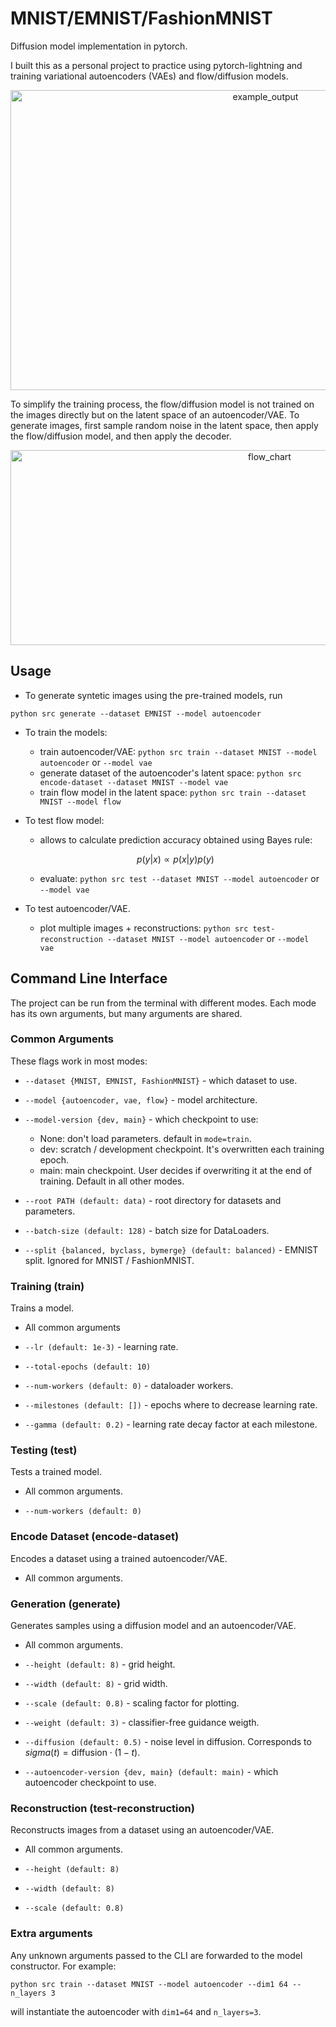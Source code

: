 # MNIST/EMNIST/FashionMNIST

Diffusion model implementation in pytorch.

I built this as a personal project to practice using pytorch-lightning and training variational autoencoders (VAEs) and flow/diffusion models.

<div align="center">
  <img src="https://github.com/user-attachments/assets/f39e7db0-3617-4bc0-b5f9-3f718a843595" width="800" height="480" alt="example_output"/>
</div>

To simplify the training process, the flow/diffusion model is not trained on the images directly but on the latent space of an autoencoder/VAE. To generate images, first sample random noise in the latent space, then apply the flow/diffusion model, and then apply the decoder.

<div align="center">
  <img src="https://github.com/user-attachments/assets/78042bd6-ec5f-443b-8831-76f3f92e7056"  width="813" height="312" alt="flow_chart"/>
</div>

## Usage

- To generate syntetic images using the pre-trained models, run

```python src generate --dataset EMNIST --model autoencoder```

- To train the models:
    - train autoencoder/VAE: `python src train --dataset MNIST --model autoencoder` or `--model vae`
    - generate dataset of the autoencoder's latent space: `python src encode-dataset --dataset MNIST --model vae`
    - train flow model in the latent space: `python src train --dataset MNIST --model flow`

- To test flow model:
    - allows to calculate prediction accuracy obtained using Bayes rule:

    $$p(y | x) \propto p(x | y) p(y)$$

    - evaluate: `python src test --dataset MNIST --model autoencoder` or `--model vae` 

- To test autoencoder/VAE. 
    - plot multiple images + reconstructions: `python src test-reconstruction --dataset MNIST --model autoencoder` or `--model vae`

## Command Line Interface

The project can be run from the terminal with different modes. Each mode has its own arguments, but many arguments are shared.

### Common Arguments

These flags work in most modes:

- `--dataset {MNIST, EMNIST, FashionMNIST}` - which dataset to use.

- `--model {autoencoder, vae, flow}` - model architecture.

- `--model-version {dev, main}` - which checkpoint to use:
    - None: don't load parameters. default in `mode=train`.
    - dev: scratch / development checkpoint. It's overwritten each training epoch.
    - main: main checkpoint. User decides if overwriting it at the end of training. Default in all other modes.

- `--root PATH (default: data)` - root directory for datasets and parameters.

- `--batch-size (default: 128)` - batch size for DataLoaders.

- `--split {balanced, byclass, bymerge} (default: balanced)` - EMNIST split. Ignored for MNIST / FashionMNIST.

### Training (train)

Trains a model.

- All common arguments

- `--lr (default: 1e-3)` - learning rate.

- `--total-epochs (default: 10)`

- `--num-workers (default: 0)` - dataloader workers.

- `--milestones (default: [])` - epochs where to decrease learning rate.

- `--gamma (default: 0.2)` - learning rate decay factor at each milestone.

### Testing (test)
Tests a trained model.

- All common arguments.

- `--num-workers (default: 0)`

### Encode Dataset (encode-dataset)
Encodes a dataset using a trained autoencoder/VAE.

- All common arguments.

### Generation (generate)
Generates samples using a diffusion model and an autoencoder/VAE.

- All common arguments.

- `--height (default: 8)` - grid height.

- `--width (default: 8)` - grid width.

- `--scale (default: 0.8)` - scaling factor for plotting.

- `--weight (default: 3)` - classifier-free guidance weigth.

- `--diffusion (default: 0.5)` - noise level in diffusion. Corresponds to $sigma(t) = \text{diffusion} \cdot (1 - t)$.

- `--autoencoder-version {dev, main} (default: main)` - which autoencoder checkpoint to use.

### Reconstruction (test-reconstruction)
Reconstructs images from a dataset using an autoencoder/VAE.

- All common arguments.

- `--height (default: 8)`

- `--width (default: 8)`

- `--scale (default: 0.8)`

### Extra arguments
Any unknown arguments passed to the CLI are forwarded to the model constructor. For example:

```python src train --dataset MNIST --model autoencoder --dim1 64 --n_layers 3```

will instantiate the autoencoder with `dim1=64` and `n_layers=3`.
